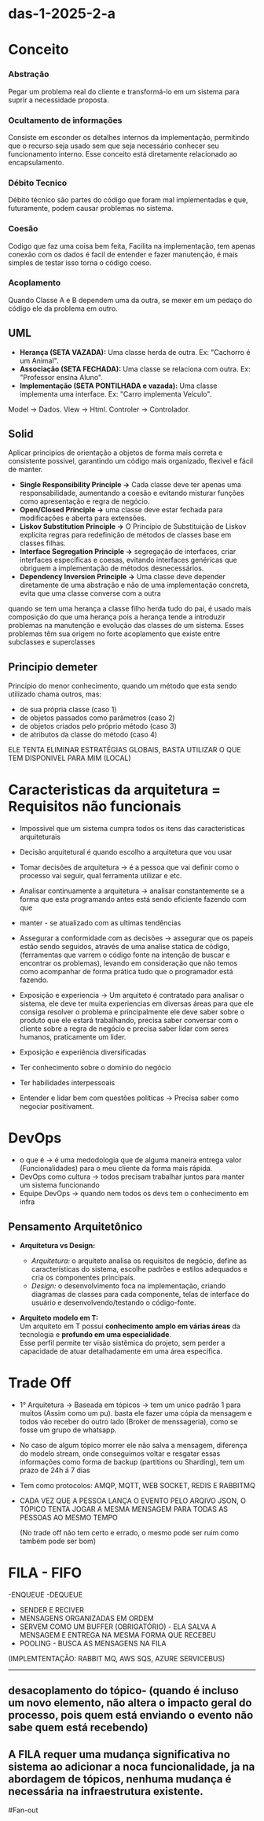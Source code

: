 # das-1-2025-2-a
# Conceito

### Abstração
Pegar um problema real do cliente e transformá-lo em um sistema para suprir a necessidade proposta.

### Ocultamento de informações
Consiste em esconder os detalhes internos da implementação, permitindo que o recurso seja usado sem que seja necessário conhecer seu funcionamento interno. Esse conceito está diretamente relacionado ao encapsulamento.

### Débito Tecnico
Débito técnico são partes do código que foram mal implementadas e que, futuramente, podem causar problemas no sistema.

### Coesão
Codigo que faz uma coisa bem feita, Facilita na implementação, tem apenas conexão com os dados é facil de entender e fazer manutenção, é mais simples de testar isso torna o código coeso.

### Acoplamento
Quando Classe A e B dependem uma da outra, se mexer em um pedaço do código ele da problema em outro.

## UML
- __Herança (SETA VAZADA):__ Uma classe herda de outra. Ex: "Cachorro é um Animal".
- __Associação (SETA FECHADA):__ Uma classe se relaciona com outra. Ex: "Professor ensina Aluno".
- __Implementação (SETA PONTILHADA e vazada):__ Uma classe implementa uma interface. Ex: "Carro implementa Veículo".

Model -> Dados.
View -> Html.
Controler -> Controlador.

## Solid
Aplicar principios de orientação a objetos de forma mais correta e consistente possivel, garantindo um código mais organizado, flexivel e fácil de manter.

- __Single Responsibility Principle ->__ Cada classe deve ter apenas uma responsabilidade, aumentando a coesão e evitando misturar funções como apresentação e regra de negócio.
- __Open/Closed Principle ->__ uma classe deve estar fechada para modificações e aberta para extensões.
- __Liskov Substitution Principle ->__ O Princípio de Substituição de Liskov explicita regras para redefinição de métodos de classes base em classes filhas.
- __Interface Segregation Principle ->__ segregação de interfaces, criar interfaces especificas e coesas, evitando interfaces genéricas que obriguem a implementação de métodos desnecessários.
- __Dependency Inversion Principle ->__ Uma classe deve depender diretamente de uma abstração e não de uma implementação concreta, evita que uma classe converse com a outra

quando se tem uma herança a classe filho herda tudo do pai, é usado mais composição do que uma herança pois a herança tende a introduzir problemas na manutenção e evolução das classes de um sistema. Esses problemas têm sua origem no forte acoplamento que existe entre subclasses e superclasses

## Principio demeter

Principio do menor conhecimento, quando um método que esta sendo utilizado chama outros, mas:
- de sua própria classe (caso 1)
- de objetos passados como parâmetros (caso 2)
- de objetos criados pelo próprio método (caso 3)
- de atributos da classe do método (caso 4)

ELE TENTA ELIMINAR ESTRATÉGIAS GLOBAIS, BASTA UTILIZAR O QUE TEM DISPONIVEL PARA MIM (LOCAL)

# Caracteristicas da arquitetura = Requisitos não funcionais

- Impossivel que um sistema cumpra todos os itens das caracteristicas arquiteturais
- Decisão arquitetural é quando escolho a arquitetura que vou usar

- Tomar decisões de arquitetura -> é a pessoa que vai definir como o processo vai seguir, qual ferramenta utilizar e etc.
- Analisar continuamente a arquitetura -> analisar constantemente se a forma que esta programando antes está sendo eficiente fazendo com que 
- manter - se atualizado com as ultimas tendências
  
- Assegurar a conformidade com as decisões -> assegurar que os papeis estão sendo seguidos, através de uma analise statica de código, (ferramentas que varrem o código fonte na intenção de buscar e encontrar os problemas), levando em consideração que não temos como acompanhar de forma prática tudo que o programador está fazendo.
  
- Exposição e experiencia -> Um arquiteto é contratado para analisar o sistema, ele deve ter muita experiencias em diversas áreas para que ele consiga resolver o problema e principalmente ele deve saber sobre o produto que ele estará trabalhando, precisa saber conversar com o cliente sobre a regra de negócio e precisa saber lidar com seres humanos, praticamente um lider.  
- Exposição e experiência diversificadas
- Ter conhecimento sobre o domínio do negócio
- Ter habilidades interpessoais
- Entender e lidar bem com questões políticas -> Precisa saber como negociar positivament.


# DevOps

- o que é -> é uma medodologia que de alguma maneira entrega valor (Funcionalidades) para o meu cliente da forma mais rápida.
- DevOps como cultura -> todos precisam trabalhar juntos para manter um sistema funcionando
- Equipe DevOps -> quando nem todos os devs tem o conhecimento em infra
  
## Pensamento Arquitetônico

- **Arquitetura vs Design:**  
  - *Arquitetura:* o arquiteto analisa os requisitos de negócio, define as características do sistema, escolhe padrões e estilos adequados e cria os componentes principais.  
  - *Design:* o desenvolvimento foca na implementação, criando diagramas de classes para cada componente, telas de interface do usuário e desenvolvendo/testando o código-fonte.  

- **Arquiteto modelo em T:**  
  Um arquiteto em T possui **conhecimento amplo em várias áreas** da tecnologia e **profundo em uma especialidade**.  
  Esse perfil permite ter visão sistêmica do projeto, sem perder a capacidade de atuar detalhadamente em uma área específica.



# Trade Off

- 1° Arquitetura -> Baseada em tópicos -> tem um unico padrão 1 para muitos (Assim como um pu). basta ele fazer uma cópia da mensagem e todos vão receber do outro lado (Broker de menssageria), como se fosse um grupo de whatsapp.
- No caso de algum tópico morrer ele não salva a mensagem, diferença do modelo stream, onde conseguimos voltar e resgatar essas informações como forma de backup (partitions ou Sharding), tem um prazo de 24h á 7 dias
- Tem como protocolos: AMQP, MQTT, WEB SOCKET, REDIS E RABBITMQ 
- CADA VEZ QUE A PESSOA LANÇA O EVENTO PELO ARQIVO JSON, O TÓPICO TENTA JOGAR A MESMA MENSAGEM PARA TODAS AS PESSOAS AO MESMO TEMPO

  (No trade off não tem certo e errado, o mesmo pode ser ruim como também pode ser bom)


# FILA - FIFO
-ENQUEUE 
-DEQUEUE

- SENDER E RECIVER
- MENSAGENS ORGANIZADAS EM ORDEM
- SERVEM COMO UM BUFFER (OBRIGATÓRIO) - ELA SALVA A MENSAGEM E ENTREGA NA MESMA FORMA QUE RECEBEU
- POOLING - BUSCA AS MENSAGENS NA FILA

(IMPLEMTENTAÇÃO: RABBIT MQ, AWS SQS, AZURE SERVICEBUS)

---
desacoplamento do tópico- (quando é incluso um novo elemento, não altera o impacto geral do processo, pois quem está enviando o evento não sabe quem está recebendo)
---
A FILA requer uma mudança significativa no sistema ao adicionar a noca funcionalidade, ja na abordagem de tópicos, nenhuma mudança é necessária na infraestrutura existente.
---
#Fan-out
